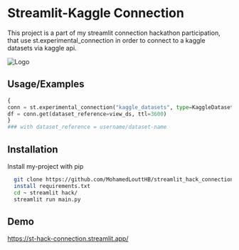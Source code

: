 
# Streamlit-Kaggle Connection

This project is a part of my streamlit connection hackathon participation, that use st.experimental_connection in order to connect to a kaggle datasets via kaggle api.


![Logo](https://i.postimg.cc/PfVwHZ2Z/kaggle-streamlit-header.png)


## Usage/Examples

```python
{
conn = st.experimental_connection("kaggle_datasets", type=KaggleDatasetConnection)
df = conn.get(dataset_reference=view_ds, ttl=3600)
}
### with dataset_reference = username/dataset-name
```


## Installation

Install my-project with pip

```bash
  git clone https://github.com/MohamedLouttHB/streamlit_hack_connection.git
  install requirements.txt
  cd ~ streamlit hack/
  streamlit run main.py
```
    
## Demo

https://st-hack-connection.streamlit.app/





